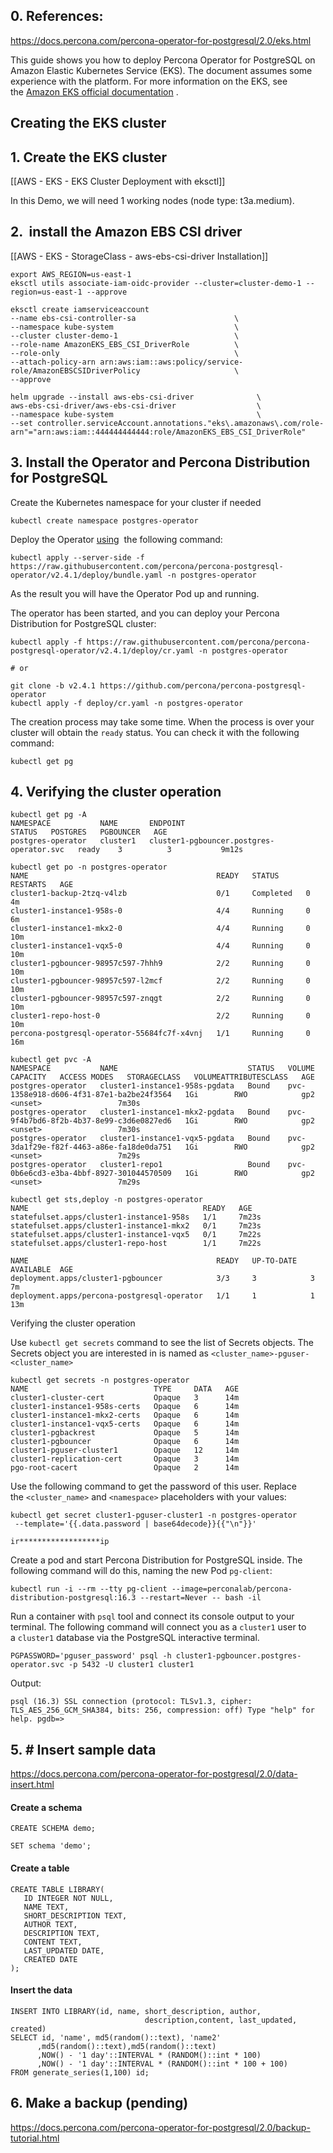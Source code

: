 ## 0. References: 
https://docs.percona.com/percona-operator-for-postgresql/2.0/eks.html

This guide shows you how to deploy Percona Operator for PostgreSQL on Amazon Elastic Kubernetes Service (EKS). The document assumes some experience with the platform. For more information on the EKS, see the [Amazon EKS official documentation](https://aws.amazon.com/eks/) .

## Creating the EKS cluster

## 1.  Create the EKS cluster

[[AWS - EKS - EKS Cluster Deployment with eksctl]]

In this Demo, we will need 1 working nodes (node type: t3a.medium).
## 2.  install the Amazon EBS CSI driver

[[AWS - EKS - StorageClass - aws-ebs-csi-driver Installation]]

```
export AWS_REGION=us-east-1 
eksctl utils associate-iam-oidc-provider --cluster=cluster-demo-1 --region=us-east-1 --approve

eksctl create iamserviceaccount         
--name ebs-csi-controller-sa                      \         
--namespace kube-system                           \
--cluster cluster-demo-1                          \
--role-name AmazonEKS_EBS_CSI_DriverRole          \
--role-only                                       \
--attach-policy-arn arn:aws:iam::aws:policy/service-role/AmazonEBSCSIDriverPolicy                     \
--approve

helm upgrade --install aws-ebs-csi-driver              \  
aws-ebs-csi-driver/aws-ebs-csi-driver                  \
--namespace kube-system                                \
--set controller.serviceAccount.annotations."eks\.amazonaws\.com/role-arn"="arn:aws:iam::444444444444:role/AmazonEKS_EBS_CSI_DriverRole"
```

## 3. Install the Operator and Percona Distribution for PostgreSQL

Create the Kubernetes namespace for your cluster if needed
```
kubectl create namespace postgres-operator
```

Deploy the Operator [using](https://kubernetes.io/docs/reference/using-api/server-side-apply/)  the following command:
```
kubectl apply --server-side -f https://raw.githubusercontent.com/percona/percona-postgresql-operator/v2.4.1/deploy/bundle.yaml -n postgres-operator
```
As the result you will have the Operator Pod up and running.

The operator has been started, and you can deploy your Percona Distribution for PostgreSQL cluster:
```
kubectl apply -f https://raw.githubusercontent.com/percona/percona-postgresql-operator/v2.4.1/deploy/cr.yaml -n postgres-operator

# or

git clone -b v2.4.1 https://github.com/percona/percona-postgresql-operator
kubectl apply -f deploy/cr.yaml -n postgres-operator

```

The creation process may take some time. When the process is over your cluster will obtain the `ready` status. You can check it with the following command:
```
kubectl get pg
```

## 4. Verifying the cluster operation

```
kubectl get pg -A
NAMESPACE           NAME       ENDPOINT                                   STATUS   POSTGRES   PGBOUNCER   AGE
postgres-operator   cluster1   cluster1-pgbouncer.postgres-operator.svc   ready    3          3           9m12s
```


```
kubectl get po -n postgres-operator
NAME                                          READY   STATUS      RESTARTS   AGE
cluster1-backup-2tzq-v4lzb                    0/1     Completed   0          4m
cluster1-instance1-958s-0                     4/4     Running     0          6m
cluster1-instance1-mkx2-0                     4/4     Running     0          10m
cluster1-instance1-vqx5-0                     4/4     Running     0          10m
cluster1-pgbouncer-98957c597-7hhh9            2/2     Running     0          10m
cluster1-pgbouncer-98957c597-l2mcf            2/2     Running     0          10m
cluster1-pgbouncer-98957c597-znqgt            2/2     Running     0          10m
cluster1-repo-host-0                          2/2     Running     0          10m
percona-postgresql-operator-55684fc7f-x4vnj   1/1     Running     0          16m
```


```
kubectl get pvc -A
NAMESPACE           NAME                             STATUS   VOLUME                                     CAPACITY   ACCESS MODES   STORAGECLASS   VOLUMEATTRIBUTESCLASS   AGE
postgres-operator   cluster1-instance1-958s-pgdata   Bound    pvc-1358e918-d606-4f31-87e1-ba2be24f3564   1Gi        RWO            gp2            <unset>                 7m30s
postgres-operator   cluster1-instance1-mkx2-pgdata   Bound    pvc-9f4b7bd6-8f2b-4b37-8e99-c3d6e0827ed6   1Gi        RWO            gp2            <unset>                 7m30s
postgres-operator   cluster1-instance1-vqx5-pgdata   Bound    pvc-3da1f29e-f82f-4463-a86e-fa18de0da751   1Gi        RWO            gp2            <unset>                 7m29s
postgres-operator   cluster1-repo1                   Bound    pvc-0b6e6cd3-e3ba-4bbf-8927-301044570509   1Gi        RWO            gp2            <unset>                 7m29s
```

```
kubectl get sts,deploy -n postgres-operator
NAME                                       READY   AGE
statefulset.apps/cluster1-instance1-958s   1/1     7m23s
statefulset.apps/cluster1-instance1-mkx2   0/1     7m23s
statefulset.apps/cluster1-instance1-vqx5   0/1     7m22s
statefulset.apps/cluster1-repo-host        1/1     7m22s

NAME                                          READY   UP-TO-DATE   AVAILABLE  AGE
deployment.apps/cluster1-pgbouncer            3/3     3            3          7m
deployment.apps/percona-postgresql-operator   1/1     1            1          13m
```


Verifying the cluster operation

Use `kubectl get secrets` command to see the list of Secrets objects. The Secrets object you are interested in is named as `<cluster_name>-pguser-<cluster_name>`
```
kubectl get secrets -n postgres-operator
NAME                            TYPE     DATA   AGE
cluster1-cluster-cert           Opaque   3      14m
cluster1-instance1-958s-certs   Opaque   6      14m
cluster1-instance1-mkx2-certs   Opaque   6      14m
cluster1-instance1-vqx5-certs   Opaque   6      14m
cluster1-pgbackrest             Opaque   5      14m
cluster1-pgbouncer              Opaque   6      14m
cluster1-pguser-cluster1        Opaque   12     14m
cluster1-replication-cert       Opaque   3      14m
pgo-root-cacert                 Opaque   2      14m
```

Use the following command to get the password of this user. Replace the `<cluster_name>` and `<namespace>` placeholders with your values:
```
kubectl get secret cluster1-pguser-cluster1 -n postgres-operator
 --template='{{.data.password | base64decode}}{{"\n"}}'
```

```
ir******************ip
```

Create a pod and start Percona Distribution for PostgreSQL inside. The following command will do this, naming the new Pod `pg-client`:
```
kubectl run -i --rm --tty pg-client --image=perconalab/percona-distribution-postgresql:16.3 --restart=Never -- bash -il
```

Run a container with `psql` tool and connect its console output to your terminal. The following command will connect you as a `cluster1` user to a `cluster1` database via the PostgreSQL interactive terminal.
```
PGPASSWORD='pguser_password' psql -h cluster1-pgbouncer.postgres-operator.svc -p 5432 -U cluster1 cluster1
```

Output:
```
psql (16.3) SSL connection (protocol: TLSv1.3, cipher: TLS_AES_256_GCM_SHA384, bits: 256, compression: off) Type "help" for help. pgdb=>
```


## 5. # Insert sample data 
https://docs.percona.com/percona-operator-for-postgresql/2.0/data-insert.html

#### Create a schema

```
CREATE SCHEMA demo;
```

```
SET schema 'demo';
```

#### Create a table
```
CREATE TABLE LIBRARY(
   ID INTEGER NOT NULL,
   NAME TEXT,
   SHORT_DESCRIPTION TEXT,
   AUTHOR TEXT,
   DESCRIPTION TEXT,
   CONTENT TEXT,
   LAST_UPDATED DATE,
   CREATED DATE
);
```

#### Insert the data
```
INSERT INTO LIBRARY(id, name, short_description, author,
                              description,content, last_updated, created)
SELECT id, 'name', md5(random()::text), 'name2'
      ,md5(random()::text),md5(random()::text)
      ,NOW() - '1 day'::INTERVAL * (RANDOM()::int * 100)
      ,NOW() - '1 day'::INTERVAL * (RANDOM()::int * 100 + 100)
FROM generate_series(1,100) id;
```
## 6. Make a backup (pending)
https://docs.percona.com/percona-operator-for-postgresql/2.0/backup-tutorial.html
